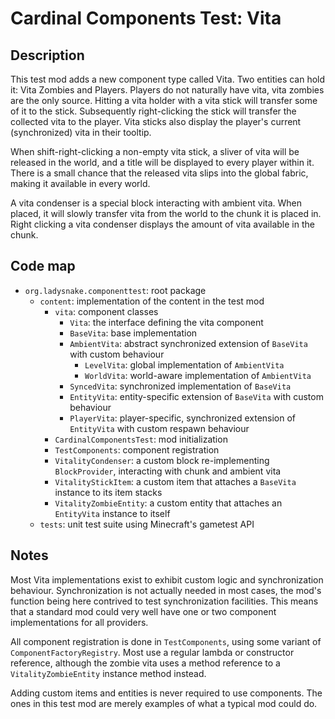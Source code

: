 # Cardinal Components Test: Vita

## Description

This test mod adds a new component type called Vita. Two entities can hold it: Vita Zombies and Players.
Players do not naturally have vita, vita zombies are the only source. Hitting a vita holder with a
vita stick will transfer some of it to the stick. Subsequently right-clicking the stick will transfer
the collected vita to the player. Vita sticks also display the player's current (synchronized) vita in their tooltip.  

When shift-right-clicking a non-empty vita stick, a sliver of vita will be released in the world, and a title
will be displayed to every player within it. There is a small chance that the released vita slips into the
global fabric, making it available in every world.

A vita condenser is a special block interacting with ambient vita. When placed, it will slowly transfer
vita from the world to the chunk it is placed in. Right clicking a vita condenser displays the amount of
vita available in the chunk.

## Code map

- `org.ladysnake.componenttest`: root package
    - `content`: implementation of the content in the test mod
        - `vita`: component classes
            - `Vita`: the interface defining the vita component
            - `BaseVita`: base implementation
            - `AmbientVita`: abstract synchronized extension of `BaseVita` with custom behaviour
                - `LevelVita`: global implementation of `AmbientVita`
                - `WorldVita`: world-aware implementation of `AmbientVita`
            - `SyncedVita`: synchronized implementation of `BaseVita`
            - `EntityVita`: entity-specific extension of `BaseVita` with custom behaviour
            - `PlayerVita`: player-specific, synchronized extension of `EntityVita` with custom respawn behaviour
        - `CardinalComponentsTest`: mod initialization
        - `TestComponents`: component registration
        - `VitalityCondenser`: a custom block re-implementing `BlockProvider`, interacting with chunk and ambient vita
        - `VitalityStickItem`: a custom item that attaches a `BaseVita` instance to its item stacks
        - `VitalityZombieEntity`: a custom entity that attaches an `EntityVita` instance to itself
    - `tests`: unit test suite using Minecraft's gametest API

## Notes

Most Vita implementations exist to exhibit custom logic and synchronization behaviour.
Synchronization is not actually needed in most cases, the mod's function being here contrived
to test synchronization facilities. This means that a standard mod could very well have one
or two component implementations for all providers.

All component registration is done in `TestComponents`, using some variant of `ComponentFactoryRegistry`.
Most use a regular lambda or constructor reference, although the zombie vita uses a method reference to a `VitalityZombieEntity` instance method instead.

Adding custom items and entities is never required to use components. The ones in this test mod are merely examples of what a typical mod could do.
